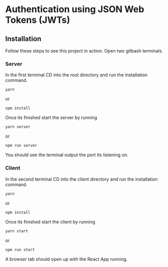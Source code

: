 # Authentication using JSON Web Tokens (JWTs)

## Installation
Follow these steps to see this project in action.
Open two gitbash terminals.

### Server
In the first terminal CD into the root directory
and run the installation command. 
```
yarn
```
or
```
npm install
```

Once its finished start the server by running 
```
yarn server
```
or
```
npm run server
```

You should see the terminal output the port its listening on.

### Client
In the second terminal CD into the client directory
and run the installation command. 
```
yarn
```
or
```
npm install
```

Once its finished start the client by running 
```
yarn start
```
or
```
npm run start
```

A browser tab should open up with the React App running.

